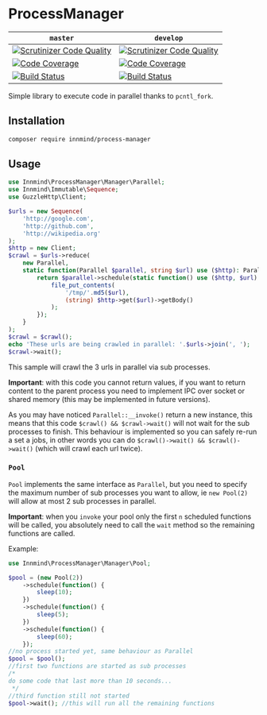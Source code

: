 # ProcessManager

| `master` | `develop` |
|----------|-----------|
| [![Scrutinizer Code Quality](https://scrutinizer-ci.com/g/Innmind/ProcessManager/badges/quality-score.png?b=master)](https://scrutinizer-ci.com/g/Innmind/ProcessManager/?branch=master) | [![Scrutinizer Code Quality](https://scrutinizer-ci.com/g/Innmind/ProcessManager/badges/quality-score.png?b=develop)](https://scrutinizer-ci.com/g/Innmind/ProcessManager/?branch=develop) |
| [![Code Coverage](https://scrutinizer-ci.com/g/Innmind/ProcessManager/badges/coverage.png?b=master)](https://scrutinizer-ci.com/g/Innmind/ProcessManager/?branch=master) | [![Code Coverage](https://scrutinizer-ci.com/g/Innmind/ProcessManager/badges/coverage.png?b=develop)](https://scrutinizer-ci.com/g/Innmind/ProcessManager/?branch=develop) |
| [![Build Status](https://scrutinizer-ci.com/g/Innmind/ProcessManager/badges/build.png?b=master)](https://scrutinizer-ci.com/g/Innmind/ProcessManager/build-status/master) | [![Build Status](https://scrutinizer-ci.com/g/Innmind/ProcessManager/badges/build.png?b=develop)](https://scrutinizer-ci.com/g/Innmind/ProcessManager/build-status/develop) |

Simple library to execute code in parallel thanks to `pcntl_fork`.

## Installation

```sh
composer require innmind/process-manager
```

## Usage

```php
use Innmind\ProcessManager\Manager\Parallel;
use Innmind\Immutable\Sequence;
use GuzzleHttp\Client;

$urls = new Sequence(
    'http://google.com',
    'http://github.com',
    'http://wikipedia.org'
);
$http = new Client;
$crawl = $urls->reduce(
    new Parallel,
    static function(Parallel $parallel, string $url) use ($http): Parallel {
        return $parallel->schedule(static function() use ($http, $url): void {
            file_put_contents(
                '/tmp/'.md5($url),
                (string) $http->get($url)->getBody()
            );
        });
    }
);
$crawl = $crawl();
echo 'These urls are being crawled in parallel: '.$urls->join(', ');
$crawl->wait();
```

This sample will crawl the 3 urls in parallel via sub processes.

**Important**: with this code you cannot return values, if you want to return content to the parent process you need to implement IPC over socket or shared memory (this may be implemented in future versions).

As you may have noticed `Parallel::__invoke()` return a new instance, this means that this code `$crawl() && $crawl->wait()` will not wait for the sub processes to finish. This behaviour is implemented so you can safely re-run a set a jobs, in other words you can do `$crawl()->wait() && $crawl()->wait()` (which will crawl each url twice).

### `Pool`

`Pool` implements the same interface as `Parallel`, but you need to specify the maximum number of sub processes you want to allow, ie `new Pool(2)` will allow at most 2 sub processes in parallel.

**Important**: when you `invoke` your pool only the first `n` scheduled functions will be called, you absolutely need to call the `wait` method so the remaining functions are called.

Example:

```php
use Innmind\ProcessManager\Manager\Pool;

$pool = (new Pool(2))
    ->schedule(function() {
        sleep(10);
    })
    ->schedule(function() {
        sleep(5);
    })
    ->schedule(function() {
        sleep(60);
    });
//no process started yet, same behaviour as Parallel
$pool = $pool();
//first two functions are started as sub processes
/*
do some code that last more than 10 seconds...
 */
//third function still not started
$pool->wait(); //this will run all the remaining functions
```
